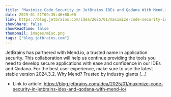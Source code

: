 ```yaml
---
title: "Maximize Code Security in JetBrains IDEs and Qodana With Mend.io"
date: 2025-01-21T09:35:46+00:00
link: https://blog.jetbrains.com/idea/2025/01/maximize-code-security-in-jetbrains-ides-and-qodana-with-mend-io/
showShare: false
showReadTime: false
thumbnail: images/misc.png
tags: ["blog.jetbrains.com"]
---
```

JetBrains has partnered with Mend.io, a trusted name in application security. This collaboration will help us continue providing the tools you need to develop secure applications with ease and confidence in our IDEs and Qodana. For the best user experience, make sure to use the latest stable version 2024.3.2. Why Mend? Trusted by industry giants […]

- Link to article: https://blog.jetbrains.com/idea/2025/01/maximize-code-security-in-jetbrains-ides-and-qodana-with-mend-io/
